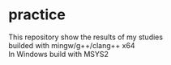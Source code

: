 # practice
This repository show the results of my studies  
builded with mingw/g++/clang++ x64  
In Windows build with MSYS2
